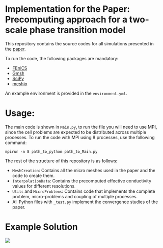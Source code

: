 Implementation for the Paper: Precomputing approach for a two-scale phase transition model
==========================================================================================

This repository contains the source codes for all simulations presented in the [paper](https://arxiv.org/abs/2407.21595).

To run the code, the following packages are mandatory:

- [FEniCS](https://fenicsproject.org/)
- [Gmsh](https://pypi.org/project/gmsh/)
- [SciPy](https://scipy.org/install/)
- [meshio](https://pypi.org/project/meshio/)

An example environment is provided in the ``environment.yml``.


Usage:
======

The main code is shown in ``Main.py``, to run the file you will need to use MPI, since
the cell problems are expected to be distributed across multiple processes.
To run the code with MPI using 8 processes, use the following command:
```
mpirun -n 8 path_to_python path_to_Main.py
```

The rest of the structure of this repository is as follows:
- `MeshCreation`: Contains all the micro meshes used in the paper and the code to create them.
- `InterpolationData`: Contains the precomputed effective conductivity values for different resolutions.
- `Utils` and `MicroProblems`: Contains code that implements the complete problem, micro-problems and 
 coupling of multiple processes.
- All Python files with `_test.py` implement the convergence studies of the paper.

Example Solution
================

![](https://github.com/TomF98/Precomputing-approach-two-scale-phase-transition-model/blob/master/Utils/output.gif)